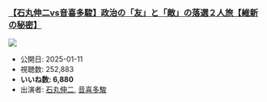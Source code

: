 ### [【石丸伸二vs音喜多駿】政治の「友」と「敵」の落選２人旅【維新の秘密】](https://www.youtube.com/watch?v=T2JHeuKMcVg)
[![](https://img.youtube.com/vi/T2JHeuKMcVg/sddefault.jpg)](https://www.youtube.com/watch?v=T2JHeuKMcVg)
-   公開日: 2025-01-11
-   視聴数: 252,883
-   **いいね数: 6,880**
-   出演者: [石丸伸二](/rehacq_fan/people/石丸伸二 "wikilink"), [音喜多駿](/rehacq_fan/people/音喜多駿 "wikilink")
